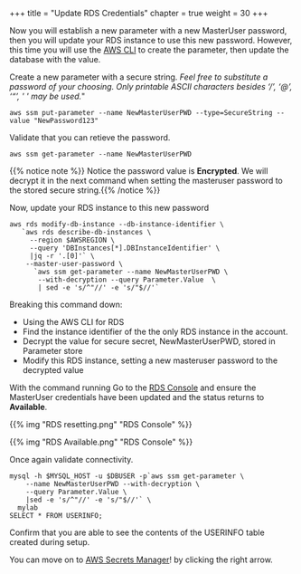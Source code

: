 +++
title = "Update RDS Credentials"
chapter = true
weight = 30
+++

Now you will establish a new parameter with a new MasterUser password, then you will update your RDS instance to use this new password.  However, this time you will use the [AWS CLI]() to create the parameter, then update the database with the value.

Create a new parameter with a secure string.  *Feel free to substitute a password of your choosing.  Only printable ASCII characters besides ‘/’, ‘@’, ‘“’, ' ' may be used.*"
```
aws ssm put-parameter --name NewMasterUserPWD --type=SecureString --value "NewPassword123"
```

Validate that you can retieve the password.
```
aws ssm get-parameter --name NewMasterUserPWD
```

{{% notice note %}}
Notice the password value is **Encrypted**.  We will decrypt it in the next command when setting the masteruser password to the stored secure string.{{% /notice %}}  

Now, update your RDS instance to this new password
```
aws rds modify-db-instance --db-instance-identifier \
   `aws rds describe-db-instances \
     --region $AWSREGION \
     --query 'DBInstances[*].DBInstanceIdentifier' \
     |jq -r '.[0]'` \
    --master-user-password \
      `aws ssm get-parameter --name NewMasterUserPWD \
       --with-decryption --query Parameter.Value  \
       | sed -e 's/^"//' -e 's/"$//'`
```
Breaking this command down:

- Using the AWS CLI for RDS
- Find the instance identifier of the the only RDS instance in the account.
- Decrypt the value for secure secret, NewMasterUserPWD, stored in Parameter store
- Modify this RDS instance, setting a new masteruser password to the decrypted value

With the command running Go to the [RDS Console](https://console.aws.amazon.com/rds/home#database:id=rds-mysql-lab) and ensure the MasterUser credentials have been updated and the status returns to **Available**.

{{% img "RDS resetting.png" "RDS Console" %}}

{{% img "RDS Available.png" "RDS Console" %}}

Once again validate connectivity.
```
mysql -h $MYSQL_HOST -u $DBUSER -p`aws ssm get-parameter \
    --name NewMasterUserPWD --with-decryption \
    --query Parameter.Value \
    |sed -e 's/^"//' -e 's/"$//'` \
  mylab
SELECT * FROM USERINFO;
```

Confirm that you are able to see the contents of the USERINFO table created during setup.

You can move on to [AWS Secrets Manager](https://aws.amazon.com/secrets-manager/)!  by clicking the right arrow.